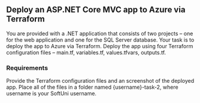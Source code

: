 ## Deploy an ASP.NET Core MVC app to Azure via Terraform
You are provided with a .NET application that consists of two projects – one for the web application and one for the SQL Server database. 
Your task is to deploy the app to Azure via Terraform. Deploy the app using four Terraform configuration files – main.tf, variables.tf, values.tfvars, outputs.tf. 
### Requirements
Provide the Terraform configuration files and an screenshot of the deployed app. 
Place all of the files in a folder named {username}-task-2, where username is your SoftUni username.